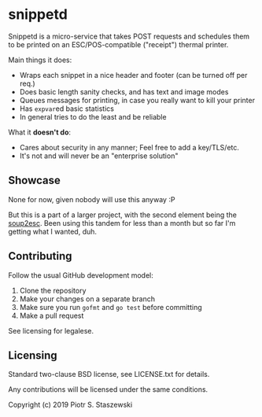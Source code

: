 # snippetd

Snippetd is a micro-service that takes POST requests and schedules them to be
printed on an ESC/POS-compatible ("receipt") thermal printer.

Main things it does:

- Wraps each snippet in a nice header and footer (can be turned off per req.)
- Does basic length sanity checks, and has text and image modes
- Queues messages for printing, in case you really want to kill your printer
- Has `expvar`ed basic statistics
- In general tries to do the least and be reliable

What it **doesn't do**:

- Cares about security in any manner; Feel free to add a key/TLS/etc.
- It's not and will never be an "enterprise solution"

## Showcase

None for now, given nobody will use this anyway :P

But this is a part of a larger project, with the second element being the
[soup2esc](https://github.com/drbig/soup2esc).
Been using this tandem for less than a month but so far I'm getting what
I wanted, duh.

## Contributing

Follow the usual GitHub development model:

1. Clone the repository
2. Make your changes on a separate branch
3. Make sure you run `gofmt` and `go test` before committing
4. Make a pull request

See licensing for legalese.

## Licensing

Standard two-clause BSD license, see LICENSE.txt for details.

Any contributions will be licensed under the same conditions.

Copyright (c) 2019 Piotr S. Staszewski
